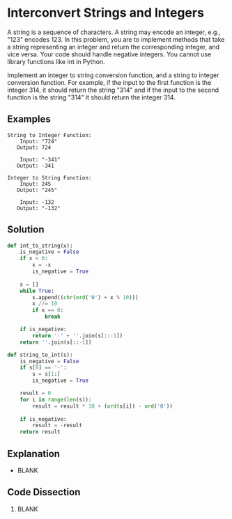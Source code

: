 # Interconvert Strings and Integers
A string is a sequence of characters. A string may encode an integer, e.g., "123" encodes 123. In this problem, you are to implement methods that take a string representing an integer and return the corresponding integer, and vice versa. Your code should handle negative integers. You cannot use library functions like int in Python.  
  
Implement an integer to string conversion function, and a string to integer conversion function. For example, if the input to the first function is the integer 314, it should return the string "314" and if the input to the second function is the string "314" it should return the integer 314.  
  
## Examples
```
String to Integer Function:
    Input: "724"
   Output: 724

    Input: "-341"
   Output: -341

Integer to String Function:
    Input: 245
   Output: "245"

    Input: -132
   Output: "-132"
```
  
## Solution
```python
def int_to_string(x):
    is_negative = False
    if x < 0:
        x = -x
        is_negative = True
    
    s = []
    while True:
        s.append((chr(ord('0') + x % 10)))
        x //= 10
        if x == 0:
            break

    if is_negative:
        return '-' + ''.join(s[::-1])
    return ''.join(s[::-1])

def string_to_int(s):
    is_negative = False
    if s[0] == '-':
        s = s[1:]
        is_negative = True

    result = 0
    for i in range(len(s)):
        result = result * 10 + (ord(s[i]) - ord('0'))
        
    if is_negative:
        result = -result
    return result
```
  
## Explanation
* BLANK  
  
## Code Dissection
1. BLANK  